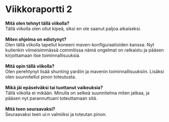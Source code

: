 <h1>Viikkoraportti 2</h1>
<b>Mitä olen tehnyt tällä viikolla?</b><br>
Tällä viikolla olen ollut kipeä, siksi en ole saanut paljoa aikaiseksi. 
<br>
<br>
<b>Miten ohjelma on edistynyt?</b><br>
Olen tällä viikolla tapellut koneeni maven-konfiguraatioiden kanssa. Nyt kuitenkin viimeisimmässä commitissa nämä ongelmat on ratkaistu ja pääsen kirjoittamaan itse toiminnallisuuksia.
<br>
<br>
<b>Mitä opin tällä viikolla?</b><br>
Olen perehtynyt lisää shunting yardiin ja mavenin toiminnallisuuksiin. Lisäksi olen suunnitellut pinon toteutusta.
<br>
<br>
<b>Mikä jäi epäselväksi tai tuottanut vaikeuksia?</b><br>
Tällä viikolla ei mikään. Minulla on selkeä suunnitelma miten jatkaa, ja pääsen nyt parannuttuani toteuttamaan sitä.
<br>
<br>
<b>Mitä teen seuraavaksi?</b><br>
Seuraavaksi teen ui:n valmiiksi ja toteutan pinon.
